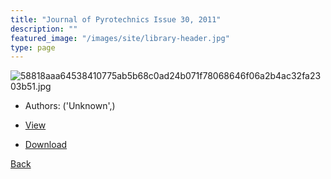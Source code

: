 ```yaml
---
title: "Journal of Pyrotechnics Issue 30, 2011"
description: ""
featured_image: "/images/site/library-header.jpg"
type: page
---
```


![58818aaa64538410775ab5b68c0ad24b071f78068646f06a2b4ac32fa2303b51.jpg](https://drive.google.com/uc?export=view&id=1Yks_49WOXhW606VZNDn-cr726lIR6A6L)
* Authors: ('Unknown',)
* <a href="https://drive.google.com/uc?export=view&id=1O7cxNXQmscwDXpyw2PnmFUYF3IV2Z2sE" target="_blank">View</a>

* [Download](https://drive.google.com/uc?export=download&id=1O7cxNXQmscwDXpyw2PnmFUYF3IV2Z2sE)

[Back](/library/)
